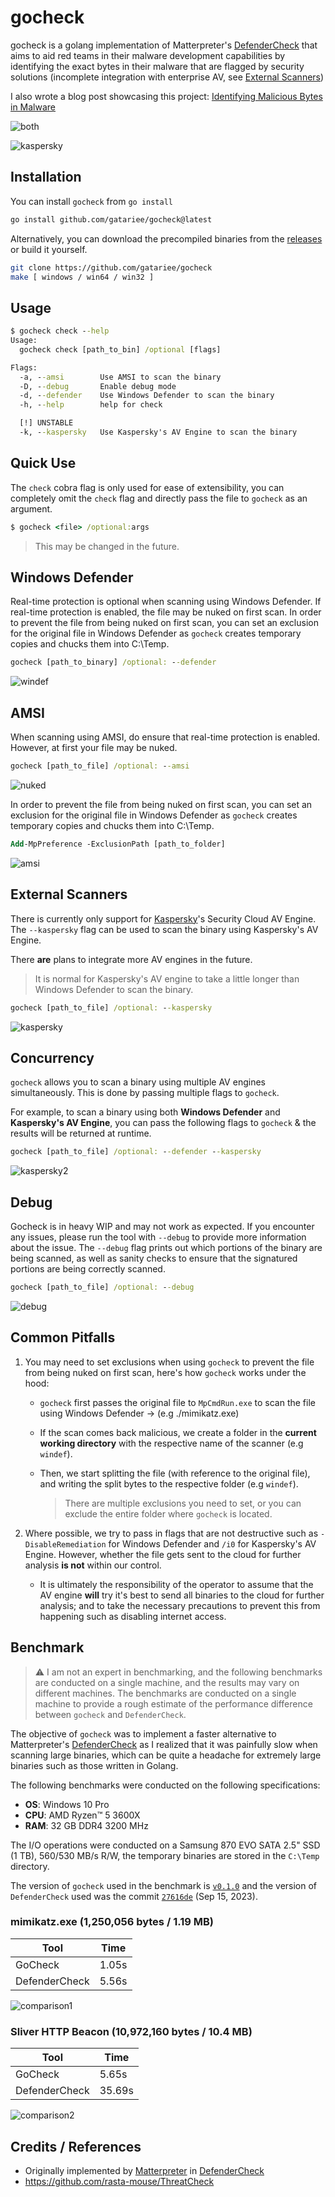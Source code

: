 # gocheck 

gocheck is a golang implementation of Matterpreter's [DefenderCheck](https://github.com/matterpreter/DefenderCheck) that aims to aid red teams in their malware development capabilities by identifying the exact bytes in their malware that are flagged by security solutions (incomplete integration with enterprise AV, see [External Scanners](#external-scanners))

I also wrote a blog post showcasing this project: [Identifying Malicious Bytes in Malware](https://gatari.dev/posts/identifying-malicious-bytes-in-malware/)

![both](https://i.gyazo.com/5bb7681b57cd8736329ccd22ac7e9d7c.png)

![kaspersky](https://i.gyazo.com/346a57bb13a2b6fef5f6ae889c9e45d2.png)

## Installation
You can install `gocheck` from `go install`
```bash
go install github.com/gatariee/gocheck@latest
```

Alternatively, you can download the precompiled binaries from the [releases](https://github.com/gatariee/gocheck/releases) or build it yourself.
```bash
git clone https://github.com/gatariee/gocheck
make [ windows / win64 / win32 ]
```

## Usage
```cmd
$ gocheck check --help
Usage:
  gocheck check [path_to_bin] /optional [flags]

Flags:
  -a, --amsi        Use AMSI to scan the binary
  -D, --debug       Enable debug mode
  -d, --defender    Use Windows Defender to scan the binary
  -h, --help        help for check

  [!] UNSTABLE
  -k, --kaspersky   Use Kaspersky's AV Engine to scan the binary
```

## Quick Use
The `check` cobra flag is only used for ease of extensibility, you can completely omit the `check` flag and directly pass the file to `gocheck` as an argument.

```cmd
$ gocheck <file> /optional:args
```

> This may be changed in the future.

## Windows Defender
Real-time protection is optional when scanning using Windows Defender. If real-time protection is enabled, the file may be nuked on first scan. In order to prevent the file from being nuked on first scan, you can set an exclusion for the original file in Windows Defender as `gocheck` creates temporary copies and chucks them into C:\Temp.
```cmd
gocheck [path_to_binary] /optional: --defender
```
![windef](https://i.gyazo.com/3c9b5366f9565e0b3891d70ee78e70a2.png)

## AMSI
When scanning using AMSI, do ensure that real-time protection is enabled. However, at first your file may be nuked.
```cmd
gocheck [path_to_file] /optional: --amsi
```
![nuked](https://i.gyazo.com/0ca26f2f63d0118df6fbd1e6e786eee8.png)

In order to prevent the file from being nuked on first scan, you can set an exclusion for the original file in Windows Defender as `gocheck` creates temporary copies and chucks them into C:\Temp.
```ps
Add-MpPreference -ExclusionPath [path_to_folder]
```
![amsi](https://i.gyazo.com/0c0a437eafe2c945c7d1188fdd9ec86d.png)

## External Scanners
There is currently only support for [Kaspersky](https://www.kaspersky.com/security-cloud)'s Security Cloud AV Engine. The `--kaspersky` flag can be used to scan the binary using Kaspersky's AV Engine.

There **are** plans to integrate more AV engines in the future.

> It is normal for Kaspersky's AV engine to take a little longer than Windows Defender to scan the binary.
```cmd
gocheck [path_to_file] /optional: --kaspersky
```
![kaspersky](https://i.gyazo.com/346a57bb13a2b6fef5f6ae889c9e45d2.png)

## Concurrency
`gocheck` allows you to scan a binary using multiple AV engines simultaneously. This is done by passing multiple flags to `gocheck`. 

For example, to scan a binary using both **Windows Defender** and **Kaspersky's AV Engine**, you can pass the following flags to `gocheck` & the results will be returned at runtime.
```cmd
gocheck [path_to_file] /optional: --defender --kaspersky
```
![kaspersky2](https://i.gyazo.com/3cd9b23ab285c33804a11c7440b1cdfc.png)

## Debug
Gocheck is in heavy WIP and may not work as expected. If you encounter any issues, please run the tool with `--debug` to provide more information about the issue. The `--debug` flag prints out which portions of the binary are being scanned, as well as sanity checks to ensure that the signatured portions are being correctly scanned. 
```cmd
gocheck [path_to_file] /optional: --debug
```
![debug](https://i.gyazo.com/c6bb797e5b507b2ba7fc0d007575a410.png)

## Common Pitfalls
1. You may need to set exclusions when using `gocheck` to prevent the file from being nuked on first scan, here's how `gocheck` works under the hood:
    * `gocheck` first passes the original file to `MpCmdRun.exe` to scan the file using Windows Defender -> (e.g ./mimikatz.exe)
    * If the scan comes back malicious, we create a folder in the **current working directory** with the respective name of the scanner (e.g `windef`).
    * Then, we start splitting the file (with reference to the original file), and writing the split bytes to the respective folder (e.g `windef`).

      > There are multiple exclusions you need to set, or you can exclude the entire folder where `gocheck` is located.
  
2. Where possible, we try to pass in flags that are not destructive such as `-DisableRemediation` for Windows Defender and `/i0` for Kaspersky's AV Engine. However, whether the file gets sent to the cloud for further analysis **is not** within our control.
    * It is ultimately the responsibility of the operator to assume that the AV engine **will** try it's best to send all binaries to the cloud for further analysis; and to take the necessary precautions to prevent this from happening such as disabling internet access.



## Benchmark
> ⚠️ I am not an expert in benchmarking, and the following benchmarks are conducted on a single machine, and the results may vary on different machines. The benchmarks are conducted on a single machine to provide a rough estimate of the performance difference between `gocheck` and `DefenderCheck`.

The objective of `gocheck` was to implement a faster alternative to Matterpreter's [DefenderCheck](https://github.com/matterpreter/DefenderCheck) as I realized that it was painfully slow when scanning large binaries, which can be quite a headache for extremely large binaries such as those written in Golang.

The following benchmarks were conducted on the following specifications:
* **OS**: Windows 10 Pro
* **CPU**: AMD Ryzen™ 5 3600X
* **RAM**: 32 GB DDR4 3200 MHz

The I/O operations were conducted on a Samsung 870 EVO SATA 2.5" SSD (1 TB), 560/530 MB/s R/W, the temporary binaries are stored in the `C:\Temp` directory.

The version of `gocheck` used in the benchmark is [`v0.1.0`](https://github.com/gatariee/gocheck/releases/download/v1.3.0/gocheck64.exe) and the version of `DefenderCheck` used was the commit [`27616de`](https://github.com/matterpreter/DefenderCheck/commit/27616dea8d27a9d926f5b2178b114109f482c60b) (Sep 15, 2023).

### mimikatz.exe (1,250,056 bytes / 1.19 MB)

| Tool | Time |
|------|------|
| GoCheck | 1.05s |
| DefenderCheck | 5.56s |

![comparison1](./assets/38138d0696414c4828e0caf498a8f0e1.png)

### Sliver HTTP Beacon (10,972,160 bytes / 10.4 MB)

| Tool | Time |
|------|------|
| GoCheck | 5.65s |
| DefenderCheck | 35.69s |

![comparison2](./assets/8bf97de7a1fd7b1a6d56362b3eaad39b.png)

## Credits / References
* Originally implemented by [Matterpreter](https://github.com/matterpreter) in [DefenderCheck](https://github.com/matterpreter/DefenderCheck)
* https://github.com/rasta-mouse/ThreatCheck
